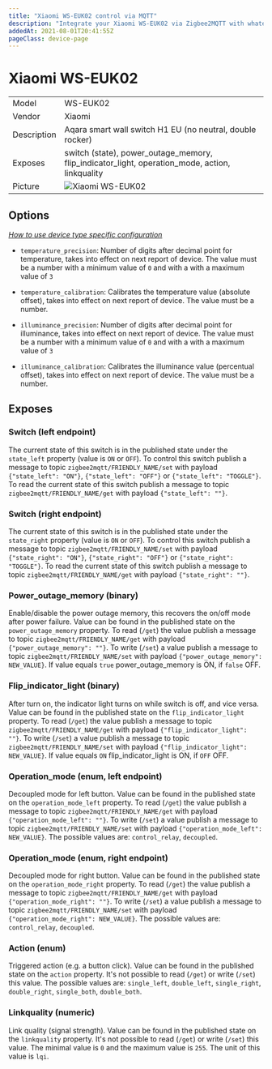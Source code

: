 ```yaml
---
title: "Xiaomi WS-EUK02 control via MQTT"
description: "Integrate your Xiaomi WS-EUK02 via Zigbee2MQTT with whatever smart home infrastructure you are using without the vendors bridge or gateway."
addedAt: 2021-08-01T20:41:55Z
pageClass: device-page
---
```


<!-- !!!! -->
<!-- ATTENTION: This file is auto-generated through docgen! -->
<!-- You can only edit the "Notes"-Section between the two comment lines "Notes BEGIN" and "Notes END". -->
<!-- Do not use h1 or h2 heading within "## Notes"-Section. -->
<!-- !!!! -->

# Xiaomi WS-EUK02

|     |     |
|-----|-----|
| Model | WS-EUK02  |
| Vendor  | Xiaomi  |
| Description | Aqara smart wall switch H1 EU (no neutral, double rocker) |
| Exposes | switch (state), power_outage_memory, flip_indicator_light, operation_mode, action, linkquality |
| Picture | ![Xiaomi WS-EUK02](https://www.zigbee2mqtt.io/images/devices/WS-EUK02.jpg) |


<!-- Notes BEGIN: You can edit here. Add "## Notes" headline if not already present. -->


<!-- Notes END: Do not edit below this line -->


## Options
*[How to use device type specific configuration](../guide/configuration/devices-groups.md#specific-device-options)*

* `temperature_precision`: Number of digits after decimal point for temperature, takes into effect on next report of device. The value must be a number with a minimum value of `0` and with a with a maximum value of `3`

* `temperature_calibration`: Calibrates the temperature value (absolute offset), takes into effect on next report of device. The value must be a number.

* `illuminance_precision`: Number of digits after decimal point for illuminance, takes into effect on next report of device. The value must be a number with a minimum value of `0` and with a with a maximum value of `3`

* `illuminance_calibration`: Calibrates the illuminance value (percentual offset), takes into effect on next report of device. The value must be a number.


## Exposes

### Switch (left endpoint)
The current state of this switch is in the published state under the `state_left` property (value is `ON` or `OFF`).
To control this switch publish a message to topic `zigbee2mqtt/FRIENDLY_NAME/set` with payload `{"state_left": "ON"}`, `{"state_left": "OFF"}` or `{"state_left": "TOGGLE"}`.
To read the current state of this switch publish a message to topic `zigbee2mqtt/FRIENDLY_NAME/get` with payload `{"state_left": ""}`.

### Switch (right endpoint)
The current state of this switch is in the published state under the `state_right` property (value is `ON` or `OFF`).
To control this switch publish a message to topic `zigbee2mqtt/FRIENDLY_NAME/set` with payload `{"state_right": "ON"}`, `{"state_right": "OFF"}` or `{"state_right": "TOGGLE"}`.
To read the current state of this switch publish a message to topic `zigbee2mqtt/FRIENDLY_NAME/get` with payload `{"state_right": ""}`.

### Power_outage_memory (binary)
Enable/disable the power outage memory, this recovers the on/off mode after power failure.
Value can be found in the published state on the `power_outage_memory` property.
To read (`/get`) the value publish a message to topic `zigbee2mqtt/FRIENDLY_NAME/get` with payload `{"power_outage_memory": ""}`.
To write (`/set`) a value publish a message to topic `zigbee2mqtt/FRIENDLY_NAME/set` with payload `{"power_outage_memory": NEW_VALUE}`.
If value equals `true` power_outage_memory is ON, if `false` OFF.

### Flip_indicator_light (binary)
After turn on, the indicator light turns on while switch is off, and vice versa.
Value can be found in the published state on the `flip_indicator_light` property.
To read (`/get`) the value publish a message to topic `zigbee2mqtt/FRIENDLY_NAME/get` with payload `{"flip_indicator_light": ""}`.
To write (`/set`) a value publish a message to topic `zigbee2mqtt/FRIENDLY_NAME/set` with payload `{"flip_indicator_light": NEW_VALUE}`.
If value equals `ON` flip_indicator_light is ON, if `OFF` OFF.

### Operation_mode (enum, left endpoint)
Decoupled mode for left button.
Value can be found in the published state on the `operation_mode_left` property.
To read (`/get`) the value publish a message to topic `zigbee2mqtt/FRIENDLY_NAME/get` with payload `{"operation_mode_left": ""}`.
To write (`/set`) a value publish a message to topic `zigbee2mqtt/FRIENDLY_NAME/set` with payload `{"operation_mode_left": NEW_VALUE}`.
The possible values are: `control_relay`, `decoupled`.

### Operation_mode (enum, right endpoint)
Decoupled mode for right button.
Value can be found in the published state on the `operation_mode_right` property.
To read (`/get`) the value publish a message to topic `zigbee2mqtt/FRIENDLY_NAME/get` with payload `{"operation_mode_right": ""}`.
To write (`/set`) a value publish a message to topic `zigbee2mqtt/FRIENDLY_NAME/set` with payload `{"operation_mode_right": NEW_VALUE}`.
The possible values are: `control_relay`, `decoupled`.

### Action (enum)
Triggered action (e.g. a button click).
Value can be found in the published state on the `action` property.
It's not possible to read (`/get`) or write (`/set`) this value.
The possible values are: `single_left`, `double_left`, `single_right`, `double_right`, `single_both`, `double_both`.

### Linkquality (numeric)
Link quality (signal strength).
Value can be found in the published state on the `linkquality` property.
It's not possible to read (`/get`) or write (`/set`) this value.
The minimal value is `0` and the maximum value is `255`.
The unit of this value is `lqi`.

